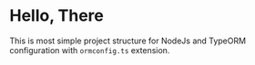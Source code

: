 # Hello, There

This is most simple project structure for NodeJs and TypeORM configuration with `ormconfig.ts` extension.
